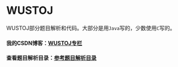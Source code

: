 # WUSTOJ

WUSTOJ部分题目解析和代码。大部分是用`Java`写的，少数使用`C`写的。

#### 我的CSDN博客：[WUSTOJ专栏](https://blog.csdn.net/pfdvnah/column/info/37339)
#### 查看题目解析目录：[参考题目解析目录](https://github.com/wowpH/WUSTOJ/edit/master/题目解析链接的目录.md)

